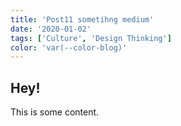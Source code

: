 ```yaml
---
title: 'Post11 sometihng medium'
date: '2020-01-02'
tags: ['Culture', 'Design Thinking']
color: 'var(--color-blog)'
---
```


## Hey!

This is some content.